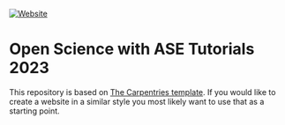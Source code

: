 [![Website](https://github.com/ASE-Workshop-2023/tutorial/actions/workflows/website.yml/badge.svg)](https://github.com/ASE-Workshop-2023/tutorial/actions/workflows/website.yml)

# Open Science with ASE Tutorials 2023

This repository is based on [The Carpentries template](https://github.com/carpentries/workshop-template). 
If you would like to create a website in a similar style 
you most likely want to use that as a starting point.

